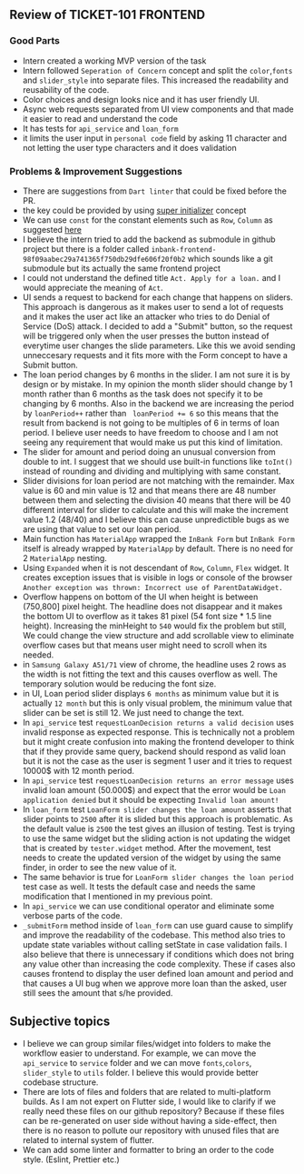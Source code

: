 ## Review of TICKET-101 FRONTEND

### Good Parts

- Intern created a working MVP version of the task
- Intern followed `Seperation of Concern` concept and split the `color`,`fonts` and `slider_style` into separate files. This increased the readability and reusability of the code.
- Color choices and design looks nice and it has user friendly UI.
- Async web requests separated from UI view components and that made it easier to read and understand the code
- It has tests for `api_service` and `loan_form`
- it limits the user input in `personal code` field by asking 11 character and not letting the user type characters and it does validation


### Problems & Improvement Suggestions
- There are suggestions from `Dart linter` that could be fixed before the PR.
- the key could be provided by using [super initializer](https://dart.dev/tools/linter-rules/use_super_parameters) concept
- We can use `const` for the constant elements such as `Row`, `Column` as suggested [here](https://dart.dev/tools/linter-rules/prefer_const_constructors)
- I believe the intern tried to add the backend as submodule in github project but there is a folder called `inbank-frontend-98f09aabec29a741365f750db29dfe606f20f0b2` which sounds like a git submodule but its actually the same frontend project
- I could not understand the defined title `Act. Apply for a loan.` and I would appreciate the meaning of `Act`.
- UI sends a request to backend for each change that happens on sliders. This approach is dangerous as it makes user to send a lot of requests and it makes the user act like an attacker who tries to do Denial of Service (DoS) attack. I decided to add a "Submit" button, so the request will be triggered only when the user presses the button instead of everytime user changes the slide parameters. Like this we avoid sending unneccesary requests and it fits more with the Form concept to have a Submit button.
- The loan period changes by 6 months in the slider. I am not sure it is by design or by mistake. In my opinion the month slider should change by 1 month rather than 6 months as the task does not specify it to be changing by 6 months. Also in the backend we are increasing the period by `loanPeriod++` rather than ` loanPeriod += 6` so this means that the result from backend is not going to be multiples of 6 in terms of loan period. I believe user needs to have freedom to choose and I am not seeing any requirement that would make us put this kind of limitation.
- The slider for amount and period doing an unusual conversion from double to int. I suggest that we should use built-in functions like `toInt()` instead of rounding and dividing and multiplying with same constant.
- Slider divisions for loan period are not matching with the remainder. Max value is 60 and min value is 12 and that means there are 48 number between them and selecting the division 40 means that there will be 40 different interval for slider to calculate and this will make the increment value 1.2 (48/40) and I believe this can cause unpredictible bugs as we are using that value to set our loan period.
- Main function has `MaterialApp` wrapped the `InBank Form` but `InBank Form` itself is already wrapped by `MaterialApp` by default. There is no need for 2 `MaterialApp` nesting.
- Using `Expanded` when it is not descendant of `Row`, `Column`, `Flex` widget. It creates exception issues that is visible in logs or console of the browser `Another exception was thrown: Incorrect use of ParentDataWidget.`
- Overflow happens on bottom of the UI when height is between (750,800] pixel height. The headline does not disappear and it makes the bottom UI to overflow as it takes 81 pixel (54 font size * 1.5 line height). Increasing the minHeight  to `540` would fix the problem but still, We could change the view structure and add scrollable view to eliminate overflow cases but that means user might need to scroll when its needed.
- in `Samsung Galaxy A51/71` view of chrome, the headline uses 2 rows as the width is not fitting the text and this causes overflow as well. The temporary solution would be reducing the font size.
- in UI, Loan period slider displays `6 months` as minimum value but it is actually `12 month` but this is only visual problem, the minimum value that slider can be set is still 12. We just need to change the text.
- In `api_service` test `requestLoanDecision returns a valid decision` uses invalid response as expected response. This is technically not a problem but it might create confusion into making the frontend developer to think that if they provide same query, backend should respond as valid loan but it is not the case as the user is segment 1 user and it tries to request 10000$ with 12 month period.
- In `api_service` test `requestLoanDecision returns an error message` uses invalid loan amount (50.000$) and expect that the error would be `Loan application denied` but it should be expecting `Invalid loan amount!`
- In `loan_form` test `LoanForm slider changes the loan amount` asserts that slider points to `2500` after it is slided but this approach is problematic. As the default value is `2500` the test gives an illusion of testing. Test is trying to use the same widget but the sliding action is not updating the widget that is created by `tester.widget` method. After the movement, test needs to create the updated version of the widget by using the same finder, in order to see the new value of it.
- The same behavior is true for `LoanForm slider changes the loan period` test case as well. It tests the default case and needs the same modification that I mentioned in my previous point.
- In `api_service` we can use conditional operator and eliminate some verbose parts of the code.
- `_submitForm` method inside of `loan_form` can use guard cause to simplify and improve the readability of the codebase. This method also tries to update state variables without calling setState in case validation fails. I also believe that there is unnecessary if conditions which does not bring any value other than increasing the code complexity. These if cases also causes frontend to display the user defined loan amount and period and that causes a UI bug when we approve more loan than the asked, user still sees the amount that s/he provided.


## Subjective topics

- I believe we can group similar files/widget into folders to make the workflow easier to understand. For example, we can move the `api_service` to `service` folder and we can move `fonts`,`colors`, `slider_style` to `utils` folder. I believe this would provide better codebase structure.
- There are lots of files and folders that are related to multi-platform builds. As I am not expert on Flutter side, I would like to clarify if we really need these files on our github repository? Because if these files can be re-generated on user side without having a side-effect, then there is no reason to pollute our repository with unused files that are related to internal system of flutter.
- We can add some linter and formatter to bring an order to the code style. (Eslint, Prettier etc.)
